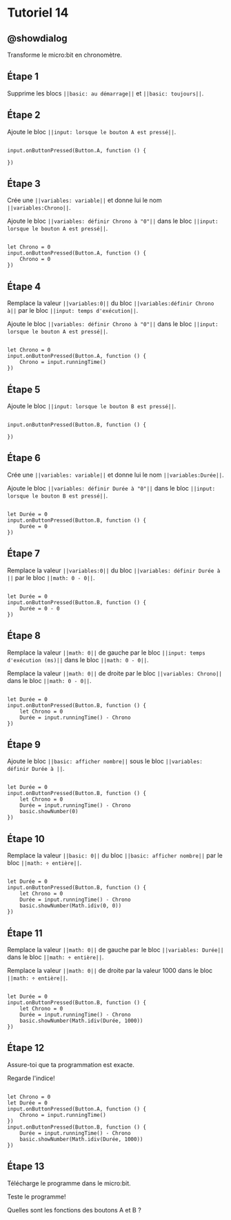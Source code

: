 # Tutoriel 14

## @showdialog

Transforme le micro:bit en chronomètre.

## Étape 1

Supprime les blocs ``||basic: au démarrage||`` et ``||basic: toujours||``.

## Étape 2

Ajoute le bloc ``||input: lorsque le bouton A est pressé||``.

```blocks

input.onButtonPressed(Button.A, function () {
	
})

```

## Étape 3

Crée une ``||variables: variable||`` et donne lui le nom ``||variables:Chrono||``.

Ajoute le bloc ``||variables: définir Chrono à "0"||`` dans le bloc ``||input: lorsque le bouton A est pressé||``.

```blocks

let Chrono = 0
input.onButtonPressed(Button.A, function () {
    Chrono = 0
})

```

## Étape 4

Remplace la valeur ``||variables:0||`` du bloc ``||variables:définir Chrono à||`` par le bloc ``||input: temps d'exécution||``.

Ajoute le bloc ``||variables: définir Chrono à "0"||`` dans le bloc ``||input: lorsque le bouton A est pressé||``.

```blocks

let Chrono = 0
input.onButtonPressed(Button.A, function () {
    Chrono = input.runningTime()
})

```

## Étape 5

Ajoute le bloc ``||input: lorsque le bouton B est pressé||``.

```blocks

input.onButtonPressed(Button.B, function () {
	
})

```

## Étape 6

Crée une ``||variables: variable||`` et donne lui le nom ``||variables:Durée||``.

Ajoute le bloc ``||variables: définir Durée à "0"||`` dans le bloc ``||input: lorsque le bouton B est pressé||``.

```blocks

let Durée = 0
input.onButtonPressed(Button.B, function () {
    Durée = 0
})

```

## Étape 7

Remplace la valeur  ``||variables:0||`` du bloc ``||variables: définir Durée à ||`` par le bloc ``||math: 0 - 0||``.

```blocks

let Durée = 0
input.onButtonPressed(Button.B, function () {
    Durée = 0 - 0
})

```

## Étape 8

Remplace la valeur  ``||math: 0||`` de gauche par le bloc ``||input: temps d'exécution (ms)||`` dans le bloc ``||math: 0 - 0||``.

Remplace la valeur  ``||math: 0||`` de droite par le bloc ``||variables: Chrono||`` dans le bloc ``||math: 0 - 0||``.

```blocks

let Durée = 0
input.onButtonPressed(Button.B, function () {
    let Chrono = 0
    Durée = input.runningTime() - Chrono
})

```

## Étape 9

Ajoute le bloc ``||basic: afficher nombre||`` sous le bloc ``||variables: définir Durée à ||``.

```blocks

let Durée = 0
input.onButtonPressed(Button.B, function () {
    let Chrono = 0
    Durée = input.runningTime() - Chrono
    basic.showNumber(0)
})

```

## Étape 10

Remplace la valeur ``||basic: 0||`` du bloc ``||basic: afficher nombre||`` par le bloc ``||math: ÷ entière||``.

```blocks

let Durée = 0
input.onButtonPressed(Button.B, function () {
    let Chrono = 0
    Durée = input.runningTime() - Chrono
    basic.showNumber(Math.idiv(0, 0))
})
```

## Étape 11

Remplace la valeur  ``||math: 0||`` de gauche par le bloc ``||variables: Durée||`` dans le bloc ``||math: ÷ entière||``.

Remplace la valeur  ``||math: 0||`` de droite par la valeur 1000 dans le bloc ``||math: ÷ entière||``.

```blocks

let Durée = 0
input.onButtonPressed(Button.B, function () {
    let Chrono = 0
    Durée = input.runningTime() - Chrono
    basic.showNumber(Math.idiv(Durée, 1000))
})

```

## Étape 12

Assure-toi que ta programmation est exacte.

Regarde l'indice!

```blocks

let Chrono = 0
let Durée = 0
input.onButtonPressed(Button.A, function () {
    Chrono = input.runningTime()
})
input.onButtonPressed(Button.B, function () {
    Durée = input.runningTime() - Chrono
    basic.showNumber(Math.idiv(Durée, 1000))
})

```

## Étape 13

Télécharge le programme dans le micro:bit.

Teste le programme!

Quelles sont les fonctions des boutons A et B ?